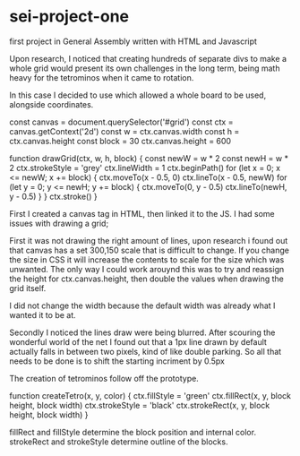 # sei-project-one
first project in General Assembly written with HTML and Javascript


<!-- Grid system -->

Upon research, I noticed that creating hundreds of separate divs to make a whole grid would present its own challenges in the long term, being math heavy for the tetrominos when it came to rotation.

In this case I decided to use <canvas></canvas> which allowed a whole board to be used, alongside coordinates.

 const canvas = document.querySelector('#grid')
  const ctx = canvas.getContext('2d')
  const w = ctx.canvas.width
  const h = ctx.canvas.height
  const block = 30
  ctx.canvas.height = 600

function drawGrid(ctx, w, h, block) {
    const newW = w * 2
    const newH = w * 2
    ctx.strokeStyle = 'grey'
    ctx.lineWidth = 1
    ctx.beginPath()
    for (let x = 0; x <= newW; x += block) {
      ctx.moveTo(x - 0.5, 0)
      ctx.lineTo(x - 0.5, newW)
      for (let y = 0; y <= newH; y += block) {
        ctx.moveTo(0, y - 0.5)
        ctx.lineTo(newH, y - 0.5)
      }
    }
    ctx.stroke()
  }

First I created a canvas tag in HTML, then linked it to the JS.
I had some issues with drawing a grid;

First it was not drawing the right amount of lines, upon research i found out that canvas has a set 300,150 scale that is difficult to change. If you change the size in CSS it will increase the contents to scale for the size which was unwanted. The only way I could work arouynd this was to try and reassign the height for ctx.canvas.height, then double the values when drawing the grid itself.

I did not change the width because the default width was already what I wanted it to be at.

Secondly I noticed the lines draw were being blurred. After scouring the wonderful world of the net I found out that a 1px line drawn by default actually falls in between two pixels, kind of like double parking. So all that needs to be done is to shift the starting incriment by 0.5px

<!-- Tetrominos -->

The creation of tetrominos follow off the <canvas></canvas> prototype.

function createTetro(x, y, color) {
    ctx.fillStyle = 'green'
    ctx.fillRect(x, y, block height, block width)
    ctx.strokeStyle = 'black'
    ctx.strokeRect(x, y, block height, block width)
  }

fillRect and fillStyle determine the block position and internal color.
strokeRect and strokeStyle determine outline of the blocks.
